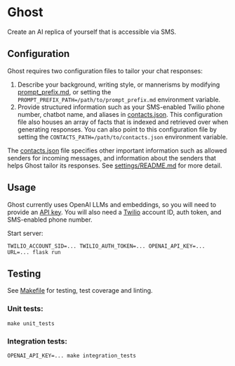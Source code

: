 # Ghost
Create an AI replica of yourself that is accessible via SMS.

## Configuration
Ghost requires two configuration files to tailor your chat responses:
1. Describe your background, writing style, or mannerisms by modifying [prompt_prefix.md](ghost/settings/prompt_prefix.md), or setting the `PROMPT_PREFIX_PATH=/path/to/prompt_prefix.md` environment variable.
1. Provide structured information such as your SMS-enabled Twilio phone number, chatbot name, and aliases in [contacts.json](ghost/settings/contacts.json). This configuration file also houses an array of facts that is indexed and retrieved over when generating responses. You can also point to this configuration file by setting the `CONTACTS_PATH=/path/to/contacts.json` environment variable.

The [contacts.json](ghost/settings/contacts.json) file specifies other important information such as allowed senders for incoming messages, and information about the senders that helps Ghost tailor its responses. See [settings/README.md](ghost/settings/README.md) for more detail.

## Usage
Ghost currently uses OpenAI LLMs and embeddings, so you will need to provide an [API key](https://platform.openai.com/account/api-keys). You will also need a [Twilio](https://www.twilio.com/console) account ID, auth token, and SMS-enabled phone number.

Start server:
```
TWILIO_ACCOUNT_SID=... TWILIO_AUTH_TOKEN=... OPENAI_API_KEY=... URL=... flask run
```

## Testing
See [Makefile](Makefile) for testing, test coverage and linting.
### Unit tests:
```
make unit_tests
```
### Integration tests:
```
OPENAI_API_KEY=... make integration_tests
```
